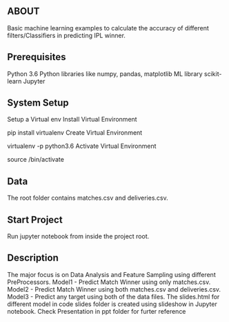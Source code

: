ABOUT
-----
Basic machine learning examples to calculate the accuracy of different filters/Classifiers in predicting IPL winner.


Prerequisites
-------------
Python 3.6
Python libraries like numpy, pandas, matplotlib
ML library scikit-learn
Jupyter


System Setup
------------
Setup a Virtual env
Install Virtual Environment

pip install virtualenv
Create Virtual Environment

virtualenv <directory-name> -p python3.6
Activate Virtual Environment

source <directory-name ref>/bin/activate


Data
----
The root folder contains matches.csv and deliveries.csv.


Start Project
--------------
Run jupyter notebook from inside the project root.


Description
------------
The major focus is on Data Analysis and Feature Sampling using different PreProcessors.
Model1 - Predict Match Winner using only matches.csv.
Model2 - Predict Match Winner using both matches.csv and deliveries.csv.
Model3 - Predict any target using both of the data files.
The slides.html for different model in code slides folder is created using slideshow in Jupyter notebook.
Check Presentation in ppt folder for furter reference

